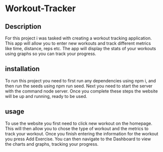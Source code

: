 # Workout-Tracker

## Description
For this project i was tasked with creating a workout tracking application. This app will allow you to enter new workouts and track different metrics like time, distance, reps etc. The app will display the stats of your workouts using graphs so you can track your progress.

## installation 
To run this project you need to first run any dependencies using npm i, and then run the seeds using npm run seed. Next you need to start the server with the command node server. Once you complete these steps the website will be up and running, ready to be used.

## usage
To use the website you first need to click new workout on the homepage. This will then allow you to chose the type of workout and the metrics to track your workout. Once you finish entering the information for the workout you press Add Exercise. You can then navigate to the Dashboard to view the charts and graphs, tracking your progress.